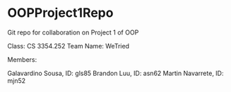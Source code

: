 # OOPProject1Repo
Git repo for collaboration on Project 1 of OOP

Class: CS 3354.252
Team Name: WeTried

Members:

Galavardino Sousa, ID: gls85
Brandon Luu, ID: asn62
Martin Navarrete, ID: mjn52
